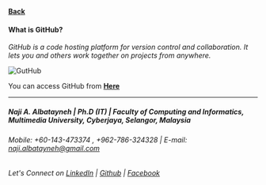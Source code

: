 [**Back**](https://naji-albatayneh.github.io/reading-notes/Reading02a)

#### What is GitHub?

*GitHub is a code hosting platform for version control and collaboration. It lets you and others work together on projects from anywhere.*

![GutHub](https://miro.medium.com/max/719/0*9f5uMrKMjLbzEf7q.png)

You can access GitHub from [**Here**](https://github.com/)

________________________________________________________
##### Naji A. Albatayneh | Ph.D (IT) | Faculty of Computing and Informatics, Multimedia University, Cyberjaya, Selangor, Malaysia

###### Mobile: +60-143-473374 , +962-786-324328 | E-mail: naji.albatayneh@gmail.com

###### Let's Connect on [LinkedIn](https://www.linkedin.com/in/naji-a-albatayneh/) | [Github](https://github.com/naji-albatayneh) | [Facebook](https://web.facebook.com/naji.albatayneh/)

